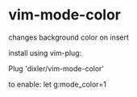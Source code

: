# vim-mode-color
changes background color on insert

install
   using vim-plug:

   Plug 'dixler/vim-mode-color'

to enable:
   let g:mode_color=1
